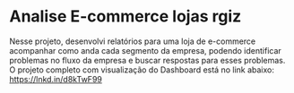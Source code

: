 # Analise E-commerce lojas rgiz

Nesse projeto, desenvolvi relatórios para uma loja de e-commerce acompanhar como anda cada segmento da empresa, podendo identificar problemas no fluxo da empresa e buscar respostas para esses problemas. 
O projeto completo com visualização do Dashboard está no link abaixo:
https://lnkd.in/d8kTwF99
